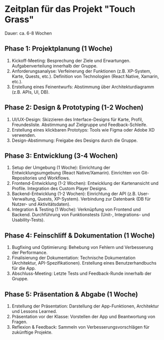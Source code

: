 # Zeitplan für das Projekt "Touch Grass"
Dauer: ca. 6-8 Wochen

## Phase 1: Projektplanung (1 Woche)
1. Kickoff-Meeting:
    Besprechung der Ziele und Erwartungen.
    Aufgabenverteilung innerhalb der Gruppe.
2. Anforderungsanalyse:
    Verfeinerung der Funktionen (z.B. XP-System, Karte, Quests, etc.).
    Definition von Technologien (React Native, Xamarin, etc.).
3. Erstellung eines Feinentwurfs:
    Abstimmung über Architekturdiagramm (z.B. APIs, UI, DB).

## Phase 2: Design & Prototyping (1-2 Wochen)
1. UI/UX-Design:
    Skizzieren des Interface-Designs für Karte, Profil, Freundesliste.
    Abstimmung auf Zielgruppe und Feedback-Schleife.
2. Erstellung eines klickbaren Prototyps:
    Tools wie Figma oder Adobe XD verwenden.
3. Design-Abstimmung:
    Freigabe des Designs durch die Gruppe.

## Phase 3: Entwicklung (3-4 Wochen)
1. Setup der Umgebung (1 Woche):
    Einrichtung der Entwicklungsumgebung (React Native/Xamarin).
    Einrichten von Git-Repositories und Workflows.
2. Frontend-Entwicklung (1-2 Wochen):
    Entwicklung der Kartenansicht und Profile.
    Integration des Custom Player Designs.
3. Backend-Entwicklung (1-2 Wochen):
    Einrichtung der API (z.B. User-Verwaltung, Quests, XP-System).
    Verbindung zur Datenbank (DB für Nutzer- und Aktivitätsdaten).
4. Integration & Testing (1 Woche):
    Verknüpfung von Frontend und Backend.
    Durchführung von Funktionstests (Unit-, Integrations- und Usability-Tests).

## Phase 4: Feinschliff & Dokumentation (1 Woche)
1. Bugfixing und Optimierung:
    Behebung von Fehlern und Verbesserung der Performance.
2. Finalisierung der Dokumentation:
    Technische Dokumentation (Architektur, API-Spezifikationen).
    Erstellung eines Benutzerhandbuchs für die App.
3. Abschluss-Meeting:
    Letzte Tests und Feedback-Runde innerhalb der Gruppe.

## Phase 5: Präsentation & Abgabe (1 Woche)
1. Erstellung der Präsentation:
    Darstellung der App-Funktionen, Architektur und Lessons Learned.
2. Präsentation vor der Klasse:
    Vorstellen der App und Beantwortung von Fragen.
3. Reflexion & Feedback:
    Sammeln von Verbesserungsvorschlägen für zukünftige Projekte.